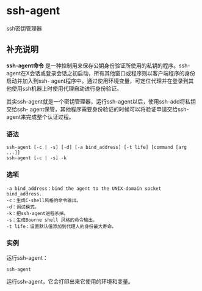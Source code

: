 #  ssh-agent

ssh密钥管理器

##  补充说明

**ssh-agent命令** 是一种控制用来保存公钥身份验证所使用的私钥的程序。ssh-
agent在X会话或登录会话之初启动，所有其他窗口或程序则以客户端程序的身份启动并加入到ssh-
agent程序中。通过使用环境变量，可定位代理并在登录到其他使用ssh机器上时使用代理自动进行身份验证。

其实ssh-agent就是一个密钥管理器，运行ssh-agent以后，使用ssh-add将私钥交给ssh-
agent保管，其他程序需要身份验证的时候可以将验证申请交给ssh-agent来完成整个认证过程。

###  语法

    
    
    ssh-agent [-c | -s] [-d] [-a bind_address] [-t life] [command [arg ...]]
    ssh-agent [-c | -s] -k
    

###  选项

    
    
    -a bind_address：bind the agent to the UNIX-domain socket bind_address.
    -c：生成C-shell风格的命令输出。
    -d：调试模式。
    -k：把ssh-agent进程杀掉。
    -s：生成Bourne shell 风格的命令输出。
    -t life：设置默认值添加到代理人的身份最大寿命。
    

###  实例

运行ssh-agent：

    
    
    ssh-agent
    

运行ssh-agent，它会打印出来它使用的环境和变量。

